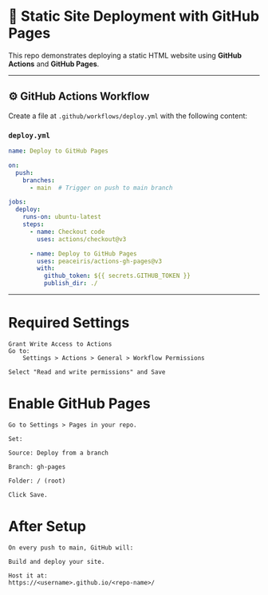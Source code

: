 

# 🚀 Static Site Deployment with GitHub Pages

This repo demonstrates deploying a static HTML website using **GitHub Actions** and **GitHub Pages**.

---

## ⚙️ GitHub Actions Workflow

Create a file at `.github/workflows/deploy.yml` with the following content:

### `deploy.yml`

```yaml
name: Deploy to GitHub Pages

on:
  push:
    branches:
      - main  # Trigger on push to main branch

jobs:
  deploy:
    runs-on: ubuntu-latest
    steps:
      - name: Checkout code
        uses: actions/checkout@v3

      - name: Deploy to GitHub Pages
        uses: peaceiris/actions-gh-pages@v3
        with:
          github_token: ${{ secrets.GITHUB_TOKEN }}
          publish_dir: ./  
```

---

# Required Settings
    Grant Write Access to Actions
    Go to:
        Settings > Actions > General > Workflow Permissions

    Select "Read and write permissions" and Save

# Enable GitHub Pages
    Go to Settings > Pages in your repo.

    Set:

    Source: Deploy from a branch

    Branch: gh-pages

    Folder: / (root)

    Click Save.

# After Setup
    On every push to main, GitHub will:

    Build and deploy your site.

    Host it at:
    https://<username>.github.io/<repo-name>/


